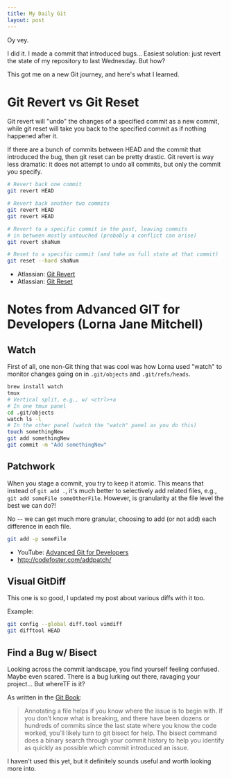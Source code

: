 ```yaml
---
title: My Daily Git
layout: post
---
```


Oy vey.  

I did it.  I made a commit that introduced bugs... Easiest solution: just revert the state of my repository
to last Wednesday.  But how?

This got me on a new Git journey, and here's what I learned.

# Git Revert vs Git Reset
Git revert will "undo" the changes of a specified commit as a new commit, while git reset will
take you back to the specified commit as if nothing happened after it.

If there are a bunch of commits between HEAD and the commit that introduced the bug, then git reset
can be pretty drastic.  Git revert is way less dramatic: it does not attempt to undo all commits, but only
the commit you specify. 

```bash
# Revert back one commit
git revert HEAD

# Revert back another two commits 
git revert HEAD
git revert HEAD

# Revert to a specific commit in the past, leaving commits
# in between mostly untouched (probably a conflict can arise)
git revert shaNum

# Reset to a specific commit (and take on full state at that commit)
git reset --hard shaNum
```

* Atlassian: [Git Revert](https://www.atlassian.com/git/tutorials/undoing-changes/git-revert)
* Atlassian: [Git Reset](https://www.atlassian.com/git/tutorials/undoing-changes/git-reset)


# Notes from Advanced GIT for Developers (Lorna Jane Mitchell)
## Watch
First of all, one non-Git thing that was cool was how Lorna used "watch" to monitor changes going on in 
`.git/objects` and `.git/refs/heads`. 

```bash
brew install watch
tmux
# Vertical split, e.g., w/ <ctrl>+a
# In one tmux panel
cd .git/objects
watch ls -l
# In the other panel (watch the "watch" panel as you do this)
touch somethingNew
git add somethingNew
git commit -m "Add somethingNew"
```

## Patchwork
When you stage a commit, you try to keep it atomic.  This means that instead of `git add .`, it's
much better to selectively add related files, e.g., `git add someFile someOtherFile`.  However, is granularity
at the file level the best we can do?!

No -- we can get much more granular, choosing to add (or not add) each difference in each file.

```bash
git add -p someFile
```

* YouTube: [Advanced Git for Developers](https://www.youtube.com/watch?v=duqBHik7nRo)
* http://codefoster.com/addpatch/


## Visual GitDiff
This one is so good, I updated my post about various diffs with it too.

Example:
```bash
git config --global diff.tool vimdiff
git difftool HEAD
```

## Find a Bug w/ Bisect
Looking across the commit landscape, you find yourself feeling confused. Maybe even scared.  There
is a bug lurking out there, ravaging your project... But whereTF is it?  

As written in the [Git Book](https://git-scm.com/book/en/v2/Git-Tools-Debugging-with-Git):
> Annotating a file helps if you know where the issue is to begin with. If you don’t know what is breaking, and there have been dozens or hundreds of commits since the last state where you know the code worked, you’ll likely turn to git bisect for help. The bisect command does a binary search through your commit history to help you identify as quickly as possible which commit introduced an issue.

I haven't used this yet, but it definitely sounds useful and worth looking more into.

